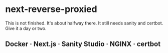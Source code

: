 # next-reverse-proxied

This is not finished.  It's about halfway there.  It still needs sanity and certbot.  Give it a day or two.  

## Docker &middot; Next.js &middot; Sanity Studio &middot; NGINX &middot; certbot
